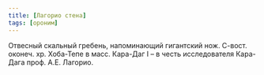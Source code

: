 ```yaml
---
title: [Лагорио стена]
tags: [ороним]
---
```


Отвесный скальный гребень, напоминающий гигантский нож. С-вост. оконеч. хр.
Хоба-Тепе в масс. Кара-Даг I – в честь исследователя Кара-Дага проф. А.Е.
Лагорио.
